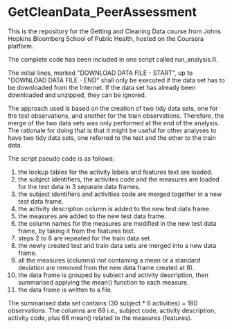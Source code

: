 # GetCleanData_PeerAssessment
This is the repository for the Getting and Cleaning Data course from Johns Hopkins Bloomberg School of Public Health, hosted on the Coursera platform.

The complete code has been included in one script called run_analysis.R.

The initial lines, marked "DOWNLOAD DATA FILE - START", up to "DOWNLOAD DATA FILE - END" shall only be executed if the data set has to be downloaded from the Internet. If the data set has already been downloaded and unzipped, they can be ignored.

The approach used is based on the creation of two tidy data sets, one for the test observations, and another for the train observations. Therefore, the merge of the two data sets was only performed at the end of the analysis. The rationale for doing that is that it might be useful for other analyses to have two tidy data sets, one referred to the test and the other to the train data.

The script pseudo code is as follows:

1) the lookup tables for the activity labels and features text are loaded.
2) the subject identifiers, the activites code and the measures are loaded for the test data in 3 separate data frames.
3) the subject identifiers and activities code are merged together in a new test data frame.
4) the activity description column is added to the new test data frame.
5) the measures are added to the new test data frame.
6) the column names for the measures are modified in the new test data frame, by taking it from the features text.
7) steps 2 to 6 are repeated for the train data set.
8) the newly created test and train data sets are merged into a new data frame.
9) all the measures (columns) not containing a mean or a standard deviation are removed from the new data frame created at 8).
10) the data frame is grouped by subject and activity description, then summarised applying the mean() function to each measure.
11) the data frame is written to a file.

The summarised data set contains (30 subject * 6 activities) = 180 observations.
The columns are 69 i.e., subject code, activity description, activity code, plus 66 mean() related to the measures (features).

